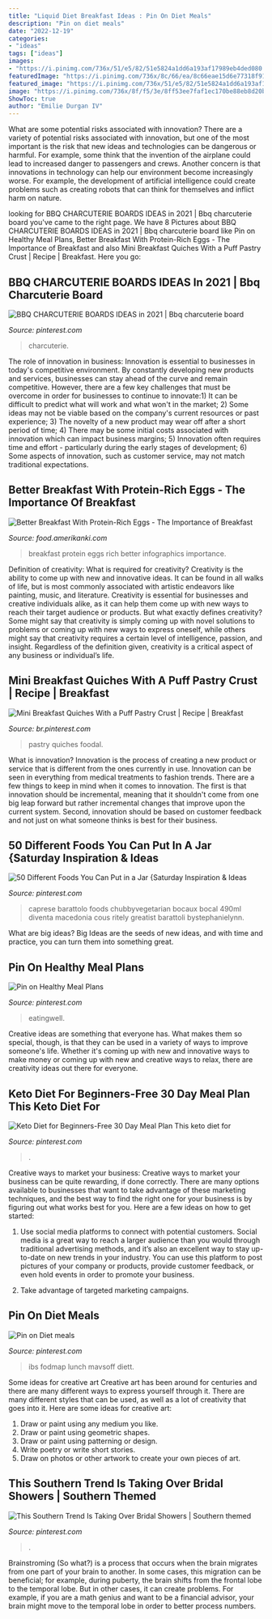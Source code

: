 ```yaml
---
title: "Liquid Diet Breakfast Ideas : Pin On Diet Meals"
description: "Pin on diet meals"
date: "2022-12-19"
categories:
- "ideas"
tags: ["ideas"]
images:
- "https://i.pinimg.com/736x/51/e5/82/51e5824a1dd6a193af17989eb4ded080.jpg"
featuredImage: "https://i.pinimg.com/736x/8c/66/ea/8c66eae15d6e77318f919e2a18f3d3e6.jpg"
featured_image: "https://i.pinimg.com/736x/51/e5/82/51e5824a1dd6a193af17989eb4ded080.jpg"
image: "https://i.pinimg.com/736x/8f/f5/3e/8ff53ee7faf1ec170be88eb8d20b824e.jpg"
ShowToc: true
author: "Emilie Durgan IV"
---
```



What are some potential risks associated with innovation?
There are a variety of potential risks associated with innovation, but one of the most important is the risk that new ideas and technologies can be dangerous or harmful. For example, some think that the invention of the airplane could lead to increased danger to passengers and crews. Another concern is that innovations in technology can help our environment become increasingly worse. For example, the development of artificial intelligence could create problems such as creating robots that can think for themselves and inflict harm on nature.

	

		
looking for BBQ CHARCUTERIE BOARDS IDEAS in 2021 | Bbq charcuterie board you've came to the right page. We have 8 Pictures about BBQ CHARCUTERIE BOARDS IDEAS in 2021 | Bbq charcuterie board like Pin on Healthy Meal Plans, Better Breakfast With Protein-Rich Eggs - The Importance of Breakfast and also Mini Breakfast Quiches With a Puff Pastry Crust | Recipe | Breakfast. Here you go:
		
    
## BBQ CHARCUTERIE BOARDS IDEAS In 2021 | Bbq Charcuterie Board

<img loading=lazy src="https://i.pinimg.com/736x/8c/66/ea/8c66eae15d6e77318f919e2a18f3d3e6.jpg" onerror="this.onerror=null;this.src='https://tse1.mm.bing.net/th?id=OIP.mndtusjyYHYZ897No9l9cQHaLH&amp;pid=15.1';" alt="BBQ CHARCUTERIE BOARDS IDEAS in 2021 | Bbq charcuterie board">

_Source: pinterest.com_

>charcuterie. 

	

The role of innovation in business:
Innovation is essential to businesses in today's competitive environment. By constantly developing new products and services, businesses can stay ahead of the curve and remain competitive. However, there are a few key challenges that must be overcome in order for businesses to continue to innovate:1) It can be difficult to predict what will work and what won't in the market; 2) Some ideas may not be viable based on the company's current resources or past experience; 3) The novelty of a new product may wear off after a short period of time; 4) There may be some initial costs associated with innovation which can impact business margins; 5) Innovation often requires time and effort - particularly during the early stages of development; 6) Some aspects of innovation, such as customer service, may not match traditional expectations.

    
## Better Breakfast With Protein-Rich Eggs - The Importance Of Breakfast

<img loading=lazy src="https://food.amerikanki.com/wp-content/uploads/2020/09/Better-Breakfast-With-Protein-Rich-Eggs.jpg" onerror="this.onerror=null;this.src='https://tse4.mm.bing.net/th?id=OIP.CGOKllwneZJwdjyHaTPYhAHaOI&amp;pid=15.1';" alt="Better Breakfast With Protein-Rich Eggs - The Importance of Breakfast">

_Source: food.amerikanki.com_

>breakfast protein eggs rich better infographics importance. 

	

Definition of creativity: What is required for creativity?
Creativity is the ability to come up with new and innovative ideas. It can be found in all walks of life, but is most commonly associated with artistic endeavors like painting, music, and literature. Creativity is essential for businesses and creative individuals alike, as it can help them come up with new ways to reach their target audience or products. But what exactly defines creativity? Some might say that creativity is simply coming up with novel solutions to problems or coming up with new ways to express oneself, while others might say that creativity requires a certain level of intelligence, passion, and insight. Regardless of the definition given, creativity is a critical aspect of any business or individual’s life.

    
## Mini Breakfast Quiches With A Puff Pastry Crust | Recipe | Breakfast

<img loading=lazy src="https://i.pinimg.com/736x/0d/8c/0c/0d8c0c15fe951fdd460d70d55881bcf3.jpg" onerror="this.onerror=null;this.src='https://tse4.mm.bing.net/th?id=OIP.pY37AdupFzqAtyZZvFN2wwHaLH&amp;pid=15.1';" alt="Mini Breakfast Quiches With a Puff Pastry Crust | Recipe | Breakfast">

_Source: br.pinterest.com_

>pastry quiches foodal. 

	

What is innovation?
Innovation is the process of creating a new product or service that is different from the ones currently in use. Innovation can be seen in everything from medical treatments to fashion trends.
There are a few things to keep in mind when it comes to innovation. The first is that innovation should be incremental, meaning that it shouldn't come from one big leap forward but rather incremental changes that improve upon the current system. Second, innovation should be based on customer feedback and not just on what someone thinks is best for their business.

    
## 50 Different Foods You Can Put In A Jar {Saturday Inspiration &amp; Ideas

<img loading=lazy src="https://i.pinimg.com/736x/71/f1/d9/71f1d9de421d8f7cb4bd198cae451cac.jpg" onerror="this.onerror=null;this.src='https://tse3.mm.bing.net/th?id=OIP.Yp-zaYI63uy0Ndy7x-9dcwHaKn&amp;pid=15.1';" alt="50 Different Foods You Can Put in a Jar {Saturday Inspiration &amp; Ideas">

_Source: pinterest.com_

>caprese barattolo foods chubbyvegetarian bocaux bocal 490ml diventa macedonia cous ritely greatist barattoli bystephanielynn. 

	

What are big ideas?
Big Ideas are the seeds of new ideas, and with time and practice, you can turn them into something great.

    
## Pin On Healthy Meal Plans

<img loading=lazy src="https://i.pinimg.com/736x/9c/be/c5/9cbec586ed40afe3596230df9f1cceae.jpg" onerror="this.onerror=null;this.src='https://tse2.mm.bing.net/th?id=OIP.inKONxvmz7FGNM4azuhgnwHaLH&amp;pid=15.1';" alt="Pin on Healthy Meal Plans">

_Source: pinterest.com_

>eatingwell. 

	

Creative ideas are something that everyone has. What makes them so special, though, is that they can be used in a variety of ways to improve someone's life. Whether it's coming up with new and innovative ways to make money or coming up with new and creative ways to relax, there are creativity ideas out there for everyone.

    
## Keto Diet For Beginners-Free 30 Day Meal Plan This Keto Diet For

<img loading=lazy src="https://i.pinimg.com/736x/51/e5/82/51e5824a1dd6a193af17989eb4ded080.jpg" onerror="this.onerror=null;this.src='https://tse3.mm.bing.net/th?id=OIP.A7qXy0f6Rua1K9sU8gWvtQHaMt&amp;pid=15.1';" alt="Keto Diet for Beginners-Free 30 Day Meal Plan This keto diet for">

_Source: pinterest.com_

>. 

	

Creative ways to market your business:
Creative ways to market your business can be quite rewarding, if done correctly. There are many options available to businesses that want to take advantage of these marketing techniques, and the best way to find the right one for your business is by figuring out what works best for you. Here are a few ideas on how to get started: 
1. Use social media platforms to connect with potential customers. Social media is a great way to reach a larger audience than you would through traditional advertising methods, and it’s also an excellent way to stay up-to-date on new trends in your industry. You can use this platform to post pictures of your company or products, provide customer feedback, or even hold events in order to promote your business. 

2. Take advantage of targeted marketing campaigns.

    
## Pin On Diet Meals

<img loading=lazy src="https://i.pinimg.com/736x/e3/08/48/e30848ac75cf60b092d8b131997e0084.jpg" onerror="this.onerror=null;this.src='https://tse4.mm.bing.net/th?id=OIP.5NJfBVr7oljcAVUhV4YbPwHaQJ&amp;pid=15.1';" alt="Pin on Diet meals">

_Source: pinterest.com_

>ibs fodmap lunch mavsoff diett. 

	

Some ideas for creative art
Creative art has been around for centuries and there are many different ways to express yourself through it. There are many different styles that can be used, as well as a lot of creativity that goes into it. Here are some ideas for creative art:
1) Draw or paint using any medium you like.
2) Draw or paint using geometric shapes.
3) Draw or paint using patterning or design.
4) Write poetry or write short stories.
5) Draw on photos or other artwork to create your own pieces of art.

    
## This Southern Trend Is Taking Over Bridal Showers | Southern Themed

<img loading=lazy src="https://i.pinimg.com/736x/8f/f5/3e/8ff53ee7faf1ec170be88eb8d20b824e.jpg" onerror="this.onerror=null;this.src='https://tse3.mm.bing.net/th?id=OIP.vzzp4qFSTfGzXWqlgf6pFAHaLF&amp;pid=15.1';" alt="This Southern Trend Is Taking Over Bridal Showers | Southern themed">

_Source: pinterest.com_

>. 

	

Brainstroming (So what?) is a process that occurs when the brain migrates from one part of your brain to another. In some cases, this migration can be beneficial; for example, during puberty, the brain shifts from the frontal lobe to the temporal lobe. But in other cases, it can create problems. For example, if you are a math genius and want to be a financial advisor, your brain might move to the temporal lobe in order to better process numbers.

